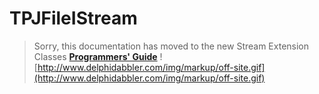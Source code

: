 # TPJFileIStream #

> Sorry, this documentation has moved to the new Stream Extension Classes **[Programmers' Guide](http://wiki.delphidabbler.com/index.php/Docs/TPJFileIStream)** ![http://www.delphidabbler.com/img/markup/off-site.gif](http://www.delphidabbler.com/img/markup/off-site.gif)
